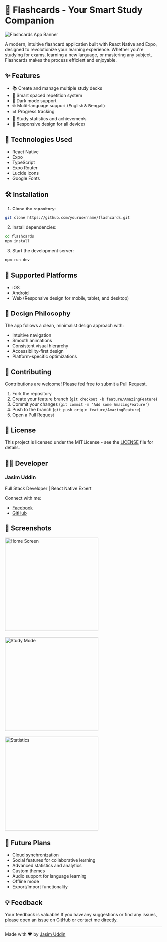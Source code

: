 # 📱 Flashcards - Your Smart Study Companion

![Flashcards App Banner](https://images.unsplash.com/photo-1501504905252-473c47e087f8?w=1200&h=400&fit=crop)

A modern, intuitive flashcard application built with React Native and Expo, designed to revolutionize your learning experience. Whether you're studying for exams, learning a new language, or mastering any subject, Flashcards makes the process efficient and enjoyable.

## ✨ Features

- 📚 Create and manage multiple study decks
- 🔄 Smart spaced repetition system
- 🌙 Dark mode support
- 🌐 Multi-language support (English & Bengali)
- 📊 Progress tracking
- 🎯 Study statistics and achievements
- 📱 Responsive design for all devices

## 🚀 Technologies Used

- React Native
- Expo
- TypeScript
- Expo Router
- Lucide Icons
- Google Fonts

## 🛠️ Installation

1. Clone the repository:
```bash
git clone https://github.com/yourusername/flashcards.git
```

2. Install dependencies:
```bash
cd flashcards
npm install
```

3. Start the development server:
```bash
npm run dev
```

## 📱 Supported Platforms

- iOS
- Android
- Web (Responsive design for mobile, tablet, and desktop)

## 🎨 Design Philosophy

The app follows a clean, minimalist design approach with:
- Intuitive navigation
- Smooth animations
- Consistent visual hierarchy
- Accessibility-first design
- Platform-specific optimizations

## 🤝 Contributing

Contributions are welcome! Please feel free to submit a Pull Request.

1. Fork the repository
2. Create your feature branch (`git checkout -b feature/AmazingFeature`)
3. Commit your changes (`git commit -m 'Add some AmazingFeature'`)
4. Push to the branch (`git push origin feature/AmazingFeature`)
5. Open a Pull Request

## 📝 License

This project is licensed under the MIT License - see the [LICENSE](LICENSE) file for details.

## 👨‍💻 Developer

### Jasim Uddin
Full Stack Developer | React Native Expert

Connect with me:
- [Facebook](https://www.facebook.com/jasimuddinevan)
- [GitHub](https://github.com/yourusername)

## 📸 Screenshots

<div style="display: flex; gap: 20px; flex-wrap: wrap;">
  <img src="https://images.unsplash.com/photo-1512758017271-d7b84c2113f1?w=300" alt="Home Screen" width="300"/>
  <img src="https://images.unsplash.com/photo-1434030216411-0b793f4b4173?w=300" alt="Study Mode" width="300"/>
  <img src="https://images.unsplash.com/photo-1606326608606-aa0b62935f2b?w=300" alt="Statistics" width="300"/>
</div>

## 🌟 Future Plans

- Cloud synchronization
- Social features for collaborative learning
- Advanced statistics and analytics
- Custom themes
- Audio support for language learning
- Offline mode
- Export/Import functionality

## 💡 Feedback

Your feedback is valuable! If you have any suggestions or find any issues, please open an issue on GitHub or contact me directly.

---

Made with ❤️ by [Jasim Uddin](https://www.facebook.com/jasimuddinevan)